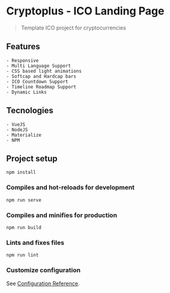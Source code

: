 # Cryptoplus - ICO Landing Page
> Template ICO project for cryptocurrencies

## Features
	- Responsive
	- Multi Language Support
	- CSS based light animations
	- Softcap and Hardcap bars
	- ICO Countdown Support 
	- Timeline Roadmap Support
	- Dynamic Links

## Tecnologies
	- VueJS
	- NodeJS
	- Materialize
	- NPM

## Project setup
```
npm install
```

### Compiles and hot-reloads for development
```
npm run serve
```

### Compiles and minifies for production
```
npm run build
```

### Lints and fixes files
```
npm run lint
```

### Customize configuration
See [Configuration Reference](https://cli.vuejs.org/config/).
